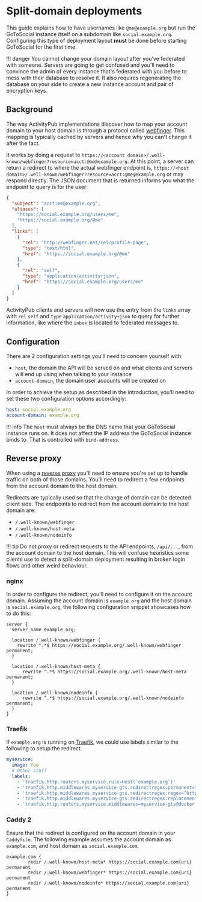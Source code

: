 # Split-domain deployments

This guide explains how to have usernames like `@me@example.org` but run the GoToSocial instance itself on a subdomain like `social.example.org`. Configuring this type of deployment layout **must** be done before starting GoToSocial for the first time.

!!! danger
    You cannot change your domain layout after you've federated with someone. Servers are going to get confused and you'll need to convince the admin of every instance that's federated with you before to mess with their database to resolve it. It also requires regenerating the database on your side to create a new instance account and pair of encryption keys.

## Background

The way ActivityPub implementations discover how to map your account domain to your host domain is through a protocol called [webfinger](https://www.rfc-editor.org/rfc/rfc7033). This mapping is typically cached by servers and hence why you can't change it after the fact.

It works by doing a request to `https://<account domain>/.well-known/webfinger?resource=acct:@me@example.org`. At this point, a server can return a redirect to where the actual webfinger endpoint is, `https://<host domain>/.well-known/webfinger?resource=acct:@me@example.org` or may respond directly. The JSON document that is returned informs you what the endpoint to query is for the user:

```json
{
  "subject": "acct:me@example.org",
  "aliases": [
    "https://social.example.org/users/me",
    "https://social.example.org/@me"
  ],
  "links": [
    {
      "rel": "http://webfinger.net/rel/profile-page",
      "type": "text/html",
      "href": "https://social.example.org/@me"
    },
    {
      "rel": "self",
      "type": "application/activity+json",
      "href": "https://social.example.org/users/me"
    }
  ]
}
```

ActivityPub clients and servers will now use the entry from the `links` array with `rel` `self` and `type` `application/activity+json` to query for further information, like where the `inbox` is located to federated messages to.

## Configuration

There are 2 configuration settings you'll need to concern yourself with:

* `host`, the domain the API will be served on and what clients and servers will end up using when talking to your instance
* `account-domain`, the domain user accounts will be created on

In order to achieve the setup as described in the introduction, you'll need to set these two configuration options accordingly:

```yaml
host: social.example.org
account-domain: example.org
```

!!! info
    The `host` must always be the DNS name that your GoToSocial instance runs on. It does not affect the IP address the GoToSocial instance binds to. That is controlled with `bind-address`.

## Reverse proxy

When using a [reverse proxy](../getting_started/reverse_proxy/index.md) you'll need to ensure you're set up to handle traffic on both of those domains. You'll need to redirect a few endpoints from the account domain to the host domain.

Redirects are typically used so that the change of domain can be detected client side. The endpoints to redirect from the account domain to the host domain are:

* `/.well-known/webfinger`
* `/.well-known/host-meta`
* `/.well-known/nodeinfo`

!!! tip
    Do not proxy or redirect requests to the API endpoints, `/api/...`, from the account domain to the host domain. This will confuse heuristics some clients use to detect a split-domain deployment resulting in broken login flows and other weird behaviour.

### nginx

In order to configure the redirect, you'll need to configure it on the account domain. Assuming the account domain is `example.org` and the host domain is `social.example.org`, the following configuration snippet showcases how to do this:

```nginx
server {
  server_name example.org;

  location /.well-known/webfinger {
    rewrite ^.*$ https://social.example.org/.well-known/webfinger permanent;
  }

  location /.well-known/host-meta {
      rewrite ^.*$ https://social.example.org/.well-known/host-meta permanent;
  }

  location /.well-known/nodeinfo {
      rewrite ^.*$ https://social.example.org/.well-known/nodeinfo permanent;
  }
}
```

### Traefik

If `example.org` is running on [Traefik](https://doc.traefik.io/traefik/), we could use labels similar to the following to setup the redirect.

```yaml
myservice:
  image: foo
  # Other stuff
  labels:
    - 'traefik.http.routers.myservice.rule=Host(`example.org`)'
    - 'traefik.http.middlewares.myservice-gts.redirectregex.permanent=true'
    - 'traefik.http.middlewares.myservice-gts.redirectregex.regex=^https://(.*)/.well-known/(webfinger|nodeinfo|host-meta)$$'
    - 'traefik.http.middlewares.myservice-gts.redirectregex.replacement=https://social.$${1}/.well-known/$${2}'
    - 'traefik.http.routers.myservice.middlewares=myservice-gts@docker'
```

### Caddy 2

Ensure that the redirect is configured on the account domain in your `Caddyfile`. The following example assumes the account domain as `example.com`, and host domain as `social.example.com`.

```
example.com {
        redir /.well-known/host-meta* https://social.example.com{uri} permanent
        redir /.well-known/webfinger* https://social.example.com{uri} permanent
        redir /.well-known/nodeinfo* https://social.example.com{uri} permanent
}
```


